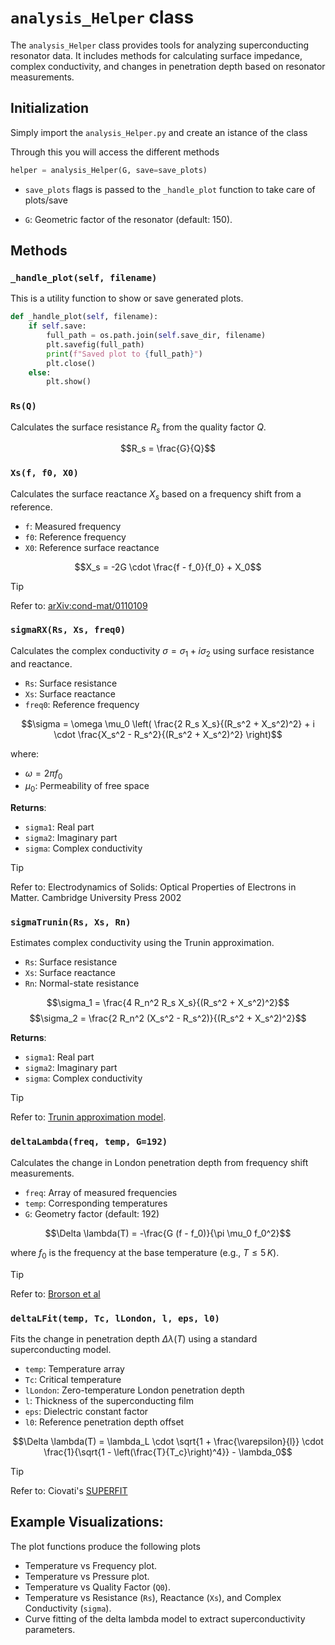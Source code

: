 # `analysis_Helper` class

The `analysis_Helper` class provides tools for analyzing superconducting resonator data. 
It includes methods for calculating surface impedance, complex conductivity, and changes in penetration depth based on resonator measurements.

## Initialization
Simply import the `analysis_Helper.py` and create an istance of the class

Through this you will access the different methods


```python
helper = analysis_Helper(G, save=save_plots)
```

- `save_plots` flags is passed to the `_handle_plot` function to take care of plots/save

- `G`: Geometric factor of the resonator (default: 150).

## Methods

### `_handle_plot(self, filename)`

This is a utility function to show or save generated plots.

```python
def _handle_plot(self, filename):
    if self.save:
        full_path = os.path.join(self.save_dir, filename)
        plt.savefig(full_path)
        print(f"Saved plot to {full_path}")
        plt.close()
    else:
        plt.show()
```

### `Rs(Q)`

Calculates the surface resistance $R_s$ from the quality factor $Q$.

$$R_s = \frac{G}{Q}$$

### `Xs(f, f0, X0)`

Calculates the surface reactance $X_s$ based on a frequency shift from a reference.

- `f`: Measured frequency  
- `f0`: Reference frequency  
- `X0`: Reference surface reactance

$$X_s = -2G \cdot \frac{f - f_0}{f_0} + X_0$$

> [!TIP]
>
> Refer to: [arXiv:cond-mat/0110109](https://arxiv.org/abs/cond-mat/0110109)

### `sigmaRX(Rs, Xs, freq0)`

Calculates the complex conductivity $\sigma = \sigma_1 + i\sigma_2$ using surface resistance and reactance.

- `Rs`: Surface resistance  
- `Xs`: Surface reactance  
- `freq0`: Reference frequency

$$\sigma = \omega \mu_0 \left( \frac{2 R_s X_s}{(R_s^2 + X_s^2)^2} + i \cdot \frac{X_s^2 - R_s^2}{(R_s^2 + X_s^2)^2} \right)$$

where:  
- $\omega = 2\pi f_0$  
- $\mu_0$: Permeability of free space

**Returns**:  
- `sigma1`: Real part  
- `sigma2`: Imaginary part  
- `sigma`: Complex conductivity

> [!TIP]
>
> Refer to: Electrodynamics of Solids: Optical Properties of Electrons in Matter. Cambridge University Press 2002

### `sigmaTrunin(Rs, Xs, Rn)`

Estimates complex conductivity using the Trunin approximation.

- `Rs`: Surface resistance  
- `Xs`: Surface reactance  
- `Rn`: Normal-state resistance

$$\sigma_1 = \frac{4 R_n^2 R_s X_s}{(R_s^2 + X_s^2)^2}$$
$$\sigma_2 = \frac{2 R_n^2 (X_s^2 - R_s^2)}{(R_s^2 + X_s^2)^2}$$

**Returns**:  
- `sigma1`: Real part  
- `sigma2`: Imaginary part  
- `sigma`: Complex conductivity

> [!TIP]
>
> Refer to: [Trunin approximation model](http://www.issp.ac.ru/lek/trunin/art60E.pdf).

### `deltaLambda(freq, temp, G=192)`

Calculates the change in London penetration depth from frequency shift measurements.

- `freq`: Array of measured frequencies  
- `temp`: Corresponding temperatures  
- `G`: Geometry factor (default: 192)

$$\Delta \lambda(T) = -\frac{G (f - f_0)}{\pi \mu_0 f_0^2}$$

where $f_0$ is the frequency at the base temperature (e.g., $T \leq 5\,K$).

> [!TIP]
>
> Refer to: [Brorson et al](https://arxiv.org/abs/cond-mat/9311027)

### `deltaLFit(temp, Tc, lLondon, l, eps, l0)`

Fits the change in penetration depth $\Delta \lambda(T)$ using a standard superconducting model.

- `temp`: Temperature array  
- `Tc`: Critical temperature  
- `lLondon`: Zero-temperature London penetration depth  
- `l`: Thickness of the superconducting film  
- `eps`: Dielectric constant factor  
- `l0`: Reference penetration depth offset

$$\Delta \lambda(T) = \lambda_L \cdot \sqrt{1 + \frac{\varepsilon}{l}} \cdot \frac{1}{\sqrt{1 - \left(\frac{T}{T_c}\right)^4}} - \lambda_0$$

> [!TIP]
>
> Refer to: Ciovati's [SUPERFIT](https://www.researchgate.net/publication/255216727_SUPERFIT_a_Computer_Code_to_Fit_Surface_Resistance_and_Penetration_Depth_of_a_Superconductor) 

## Example Visualizations:
The plot functions produce the following plots
- Temperature vs Frequency plot.
- Temperature vs Pressure plot.
- Temperature vs Quality Factor (`Q0`).
- Temperature vs Resistance (`Rs`), Reactance (`Xs`), and Complex Conductivity (`sigma`).
- Curve fitting of the delta lambda model to extract superconductivity parameters.